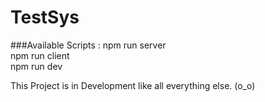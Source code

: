# TestSys
###Available Scripts :
  npm run server<br>
  npm run client<br>
  npm run dev<br>

This Project is in Development like all everything  else. (o_o)
